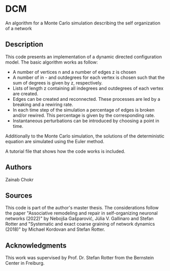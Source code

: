 # DCM
An algorithm for a Monte Carlo simulation describing the self organization of a network

## Description
This code presents an implementation of a dynamic directed configuration model.
The basic algorithm works as follow:
- A number of vertices n and a number of edges z is chosen
- A number of in - and outdegrees for each vertex is chosen such that the sum of degrees is given by z, respectively.
- Lists of length z containing all indegrees and outdegrees of each vertex are created.
- Edges can be created and reconnected. These processes are led by a breaking and a rewiring rate.
- In each time step of the simulation a percentage of edges is broken and/or rewired. This percentage is given by the corresponding rate.
- Instantaneous perturbations can be introduced by choosing a point in time.
  
Additionally to the Monte Carlo simulation, the solutions of the deterministic equation are simulated using the Euler method.

A tutorial file that shows how the code works is included.

## Authors
Zainab Chokr 

## Sources
This code is part of the author's master thesis.
The considerations follow the paper "Associative remodeling and repair in self-organizing neuronal networks (2022)" by Nebojša Gašparović, Júlia V. Gallinaro and Stefan Rotter
and "Systematic and exact coarse graining of network dynamics (2018)" by Michael Kordovan and Stefan Rotter.

## Acknowledgments
This work was supervised by Prof. Dr. Stefan Rotter from the Bernstein Center in Freiburg.
